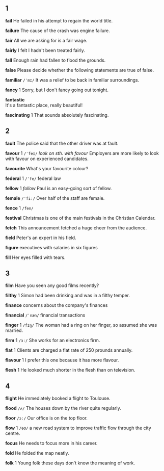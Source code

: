 ## 1
**fail** 
He failed in his attempt to regain the world title.

**failure** 
The cause of the crash was engine failure.

**fair** 
All we are asking for is a fair wage.

**fairly** 
I felt I hadn't been treated fairly.

**fall** 
Enough rain had fallen to flood the grounds.

**false** 
Please decide whether the following statements are true of false.

**familiar** 
`/ˈmɪ/`
It was a relief to be back in familiar surroundings.

**fancy** 1
Sorry, but I don't fancy going out tonight.

**fantastic**  
It's a fantastic place, really beautiful!

**fascinating** 1
That sounds absolutely fascinating.

## 2
**fault**
The police said that the other driver was at fault.

**favour** 1
`/ˈfeɪ/`
*look on sth. with favour*
Employers are more likely to look with favour on experienced candidates.

**favourite** 
What's your favourite colour?

**federal** 1
`/ˈfe/`
federal law

**fellow** 1
*follow*
Paul is an easy-going sort of fellow.

**female** 
`/ˈfiː/`
Over half of the staff are female.

**fence** 1
`/fen/`

**festival** 
Christmas is one of the main festivals in the Christian Calendar.

**fetch**
This announcement fetched a huge cheer from the audience.

**field** 
Peter's an expert in his field.

**figure** 
executives with salaries in six figures

**fill** 
Her eyes filled with tears.

## 3
**film** 
Have you seen any good films recently?

**filthy** 1
Simon had been drinking and was in a filthy temper.

**finance** 
concerns about the company's finances

**financial** 
`/ˈnæn/`
financial transactions

**finger** 1
`/fɪŋ/`
The woman had a ring on her finger, so assumed she was married.

**firm** 1
`/ɜː/`
She works for an electronics firm.

**flat** 1
Clients are charged a flat rate of 250 prounds annually.

**flavour** 1
I prefer this one because it has more flavour.

**flesh** 1
He looked much shorter in the flesh than on television.

## 4
**flight** 
He immediately booked a flight to Toulouse.

**flood** 
`/ʌ/`
The houses down by the river quite regularly.

**floor** 
`/ɔː/`
Our office is on the top floor.

**flow** 1
`/əʊ/`
a new road system to improve traffic flow through the city centre.

**focus** 
He needs to focus more in his career.

**fold** 
He folded the map neatly.

**folk** 1
Young folk these days don't know the meaning of work.
